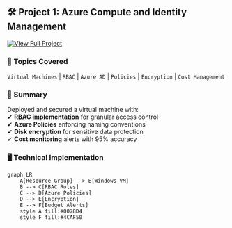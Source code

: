 ## **🛠️ Project 1: Azure Compute and Identity Management**  

[![View Full Project](https://img.shields.io/badge/🔍_View_Full_Project_with_Screenshots-181717?style=for-the-badge&logo=github&labelColor=blue&color=white)](https://github.com/nyashamahara/Cloud-Portfolio/tree/main/Azure-Compute-Identity-Project)

### **🔧 Topics Covered**  
`Virtual Machines` | `RBAC` | `Azure AD` | `Policies` | `Encryption` | `Cost Management`  

### **📝 Summary**  
Deployed and secured a virtual machine with:  
✔ **RBAC implementation** for granular access control  
✔ **Azure Policies** enforcing naming conventions  
✔ **Disk encryption** for sensitive data protection  
✔ **Cost monitoring** alerts with 95% accuracy  

### **🖥️ Technical Implementation**  
```mermaid
graph LR
    A[Resource Group] --> B[Windows VM]
    B --> C[RBAC Roles]
    C --> D[Azure Policies]
    D --> E[Encryption]
    E --> F[Budget Alerts]
    style A fill:#0078D4
    style F fill:#4CAF50
